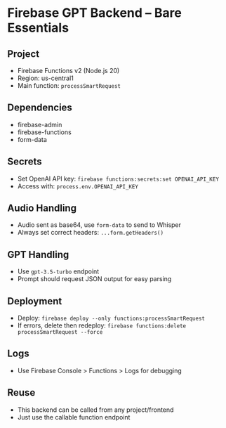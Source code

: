 # Firebase GPT Backend – Bare Essentials

## Project

- Firebase Functions v2 (Node.js 20)
- Region: us-central1
- Main function: `processSmartRequest`

## Dependencies

- firebase-admin
- firebase-functions
- form-data

## Secrets

- Set OpenAI API key: `firebase functions:secrets:set OPENAI_API_KEY`
- Access with: `process.env.OPENAI_API_KEY`

## Audio Handling

- Audio sent as base64, use `form-data` to send to Whisper
- Always set correct headers: `...form.getHeaders()`

## GPT Handling

- Use `gpt-3.5-turbo` endpoint
- Prompt should request JSON output for easy parsing

## Deployment

- Deploy: `firebase deploy --only functions:processSmartRequest`
- If errors, delete then redeploy: `firebase functions:delete processSmartRequest --force`

## Logs

- Use Firebase Console > Functions > Logs for debugging

## Reuse

- This backend can be called from any project/frontend
- Just use the callable function endpoint
